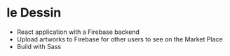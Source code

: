 # le Dessin

- React application with a Firebase backend
- Upload artworks to Firebase for other users to see on the Market Place
- Build with Sass
